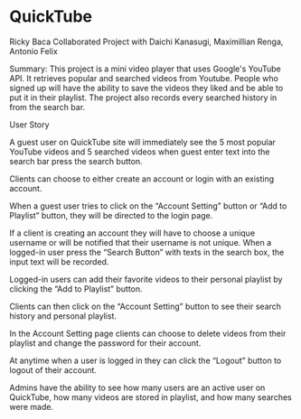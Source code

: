 # QuickTube
Ricky Baca
Collaborated Project with Daichi Kanasugi, Maximillian Renga, Antonio Felix


Summary: This project is a mini video player that uses Google's YouTube API. It retrieves popular and searched videos from Youtube. People who signed up will have the ability to save the videos they liked and be able to put it in their playlist. The project also records every searched history in from the search bar. 


User Story

A guest user on QuickTube site will immediately see the 5 most popular YouTube videos and 5 searched videos when guest enter text into the search bar press the search button.

Clients can choose to either create an account or login with an existing account.

When a guest user tries to click on the “Account Setting” button or “Add to Playlist” button, they will be directed to the login page.

If a client is creating an account they will have to choose a unique username or will be notified that their username is not unique. 
When a logged-in user press the “Search Button” with texts in the search box, the input text will be recorded.

Logged-in users can add their favorite videos to their personal playlist by clicking the “Add to Playlist” button.

Clients can then click on the “Account Setting” button to see their search history and personal playlist.

In the Account Setting page clients can choose to delete videos from their playlist and change the password for their account.

At anytime when a user is logged in they can click the “Logout” button to logout of their account.

Admins have the ability to see how many users are an active user on QuickTube, how many videos are stored in playlist, and how many searches were made.





